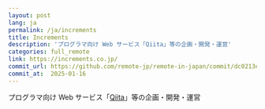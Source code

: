 ```yaml
---
layout: post
lang: ja
permalink: /ja/increments
title: Increments
description: 'プログラマ向け Web サービス「Qiita」等の企画・開発・運営'
categories: full_remote
link: https://increments.co.jp/
commit_url: https://github.com/remote-jp/remote-in-japan/commit/dc0213e5d3bf547e1dd7b4da3b612a689016ef3e
commit_at:  2025-01-16
---
```


<p>プログラマ向け Web サービス「<a href="https://qiita.com">Qiita</a>」等の企画・開発・運営</p>
